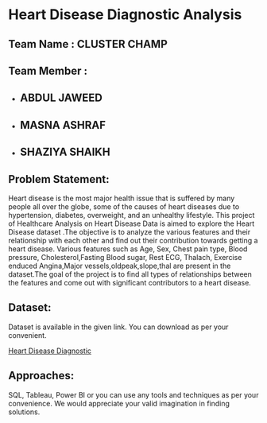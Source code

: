 # Heart Disease Diagnostic Analysis

Team Name : CLUSTER CHAMP
--------------------

Team Member :
-------------

-   ## ABDUL JAWEED

-   ## MASNA ASHRAF

-   ## SHAZIYA SHAIKH

Problem Statement:
------------------

Heart disease is the most major health issue that is suffered by many people all over the globe, some of the causes of heart diseases due to hypertension, diabetes, overweight, and an unhealthy lifestyle. This project of Healthcare Analysis on Heart Disease Data is aimed to explore the Heart Disease dataset .The objective is to analyze the various features and their relationship with each other and find out their contribution towards getting a heart disease. 
Various features such as Age, Sex, Chest pain type, Blood pressure, Cholesterol,Fasting Blood sugar, Rest ECG, Thalach, Exercise enduced Angina,Major vessels,oldpeak,slope,thal are present in the dataset.The goal of the project is to find all types of relationships between the features and come out with significant contributors to a heart disease.

Dataset:
--------

Dataset is available in the given link. You can download as per your convenient.

[Heart Disease Diagnostic](https://www.kaggle.com/datasets/redwankarimsony/heart-disease-data)

Approaches:
-----------

SQL, Tableau, Power BI or you can use any tools and techniques as per your
convenience. We would appreciate your valid imagination in finding solutions.